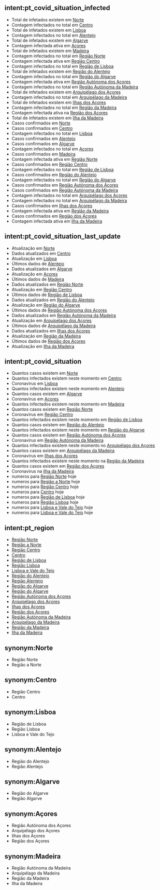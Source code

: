 ## intent:pt_covid_situation_infected
- Total de infetados existem em [Norte](pt_country_region:Norte)
- Contagem infectados no total em [Centro](pt_country_region:Centro)
- Total de infetados existem em [Lisboa](pt_country_region:Lisboa)
- Contagem infectados no total em [Alentejo](pt_country_region:Alentejo)
- Total de infetados existem em [Algarve](pt_country_region:Algarve)
- Contagem infectada ativa em [Açores](pt_country_region:Açores)
- Total de infetados existem em [Madeira](pt_country_region:Madeira)
- Contagem infectados no total em [Região Norte](pt_country_region:Norte)
- Contagem infectada ativa em [Região Centro](pt_country_region:Centro)
- Contagem infectados no total em [Região de Lisboa](pt_country_region:Lisboa)
- Total de infetados existem em [Região do Alentejo](pt_country_region:Alentejo)
- Contagem infectados no total em [Região do Algarve](pt_country_region:Algarve)
- Contagem infectada ativa em [Região Autónoma dos Açores](pt_country_region:Açores)
- Contagem infectados no total em [Região Autónoma da Madeira](pt_country_region:Madeira)
- Total de infetados existem em [Arquipélago dos Açores](pt_country_region:Açores)
- Contagem infectados no total em [Arquipélago da Madeira](pt_country_region:Madeira)
- Total de infetados existem em [Ilhas dos Açores](pt_country_region:Açores)
- Contagem infectados no total em [Região da Madeira](pt_country_region:Madeira)
- Contagem infectada ativa na [Região dos Açores](pt_country_region:Açores)
- Total de infetados existem em [Ilha da Madeira](pt_country_region:Madeira)
- Casos confirmados em [Norte](pt_country_region:Norte)
- Casos confirmados em [Centro](pt_country_region:Centro)
- Contagem infectados no total em [Lisboa](pt_country_region:Lisboa)
- Casos confirmados em [Alentejo](pt_country_region:Alentejo)
- Casos confirmados em [Algarve](pt_country_region:Algarve)
- Contagem infectados no total em [Açores](pt_country_region:Açores)
- Casos confirmados em [Madeira](pt_country_region:Madeira)
- Contagem infectada ativa em [Região Norte](pt_country_region:Norte)
- Casos confirmados em [Região Centro](pt_country_region:Centro)
- Contagem infectados no total em [Região de Lisboa](pt_country_region:Lisboa)
- Casos confirmados em [Região do Alentejo](pt_country_region:Alentejo)
- Contagem infectados no total em [Região do Algarve](pt_country_region:Algarve)
- Casos confirmados em [Região Autónoma dos Açores](pt_country_region:Açores)
- Casos confirmados em [Região Autónoma da Madeira](pt_country_region:Madeira)
- Contagem infectados no total em [Arquipélago dos Açores](pt_country_region:Açores)
- Contagem infectados no total em [Arquipélago da Madeira](pt_country_region:Madeira)
- Casos confirmados em [Ilhas dos Açores](pt_country_region:Açores)
- Contagem infectada ativa em [Região da Madeira](pt_country_region:Madeira)
- Casos confirmados em [Região dos Açores](pt_country_region:Açores)
- Contagem infectada ativa em [Ilha da Madeira](pt_country_region:Madeira)

## intent:pt_covid_situation_last_update
- Atualização em [Norte](pt_country_region:Norte)
- Dados atualizados em [Centro](pt_country_region:Centro)
- Atualização em [Lisboa](pt_country_region:Lisboa)
- Últimos dados de [Alentejo](pt_country_region:Alentejo)
- Dados atualizados em [Algarve](pt_country_region:Algarve)
- Atualização em [Açores](pt_country_region:Açores)
- Últimos dados de [Madeira](pt_country_region:Madeira)
- Dados atualizados em [Região Norte](pt_country_region:Norte)
- Atualização em [Região Centro](pt_country_region:Centro)
- Últimos dados de [Região de Lisboa](pt_country_region:Lisboa)
- Dados atualizados em [Região do Alentejo](pt_country_region:Alentejo)
- Atualização em [Região do Algarve](pt_country_region:Algarve)
- Últimos dados de [Região Autónoma dos Açores](pt_country_region:Açores)
- Dados atualizados em [Região Autónoma da Madeira](pt_country_region:Madeira)
- Atualização em [Arquipélago dos Açores](pt_country_region:Açores)
- Últimos dados de [Arquipélago da Madeira](pt_country_region:Madeira)
- Dados atualizados em [Ilhas dos Açores](pt_country_region:Açores)
- Atualização em [Região da Madeira](pt_country_region:Madeira)
- Últimos dados de [Região dos Açores](pt_country_region:Açores)
- Atualização em [Ilha da Madeira](pt_country_region:Madeira)

## intent:pt_covid_situation
- Quantos casos existem em [Norte](pt_country_region:Norte)
- Quantos infectados existem neste momento em [Centro](pt_country_region:Centro)
- Coronavirus em [Lisboa](pt_country_region:Lisboa)
- Quantos infectados existem neste momento em [Alentejo](pt_country_region:Alentejo)
- Quantos casos existem em [Algarve](pt_country_region:Algarve)
- Coronavirus em [Açores](pt_country_region:Açores)
- Quantos infectados existem neste momento em [Madeira](pt_country_region:Madeira)
- Quantos casos existem em [Região Norte](pt_country_region:Norte)
- Coronavirus em [Região Centro](pt_country_region:Centro)
- Quantos infectados existem neste momento em [Região de Lisboa](pt_country_region:Lisboa)
- Quantos casos existem em [Região do Alentejo](pt_country_region:Alentejo)
- Quantos infectados existem neste momento em [Região do Algarve](pt_country_region:Algarve)
- Quantos casos existem em [Região Autónoma dos Açores](pt_country_region:Açores)
- Coronavirus em [Região Autónoma da Madeira](pt_country_region:Madeira)
- Quantos infectados existem neste momento no [Arquipélago dos Açores](pt_country_region:Açores)
- Quantos casos existem em [Arquipélago da Madeira](pt_country_region:Madeira)
- Coronavirus em [Ilhas dos Açores](pt_country_region:Açores)
- Quantos infectados existem neste momento na [Região da Madeira](pt_country_region:Madeira)
- Quantos casos existem em [Região dos Açores](pt_country_region:Açores)
- Coronavirus na [Ilha da Madeira](pt_country_region:Madeira)
- numeros para [Região Norte](pt_country_region:Norte) hoje
- numeros para [Região a Norte](pt_country_region:Norte) hoje
- numeros para [Região Centro](pt_country_region:Centro) hoje
- numeros para [Centro](pt_country_region:Centro) hoje
- numeros para [Região de Lisboa](pt_country_region:Lisboa) hoje
- numeros para [Região Lisboa](pt_country_region:Lisboa) hoje
- numeros para [Lisboa e Vale do Tejo](pt_country_region:Lisboa) hoje
- numeros para [Lisboa e Vale do Tejo](pt_country_region:Lisboa) hoje

## intent:pt_region
- [Região Norte](pt_country_region:Norte)
- [Região a Norte](pt_country_region:Norte)
- [Região Centro](pt_country_region:Centro)
- [Centro](pt_country_region:Centro)
- [Região de Lisboa](pt_country_region:Lisboa)
- [Região Lisboa](pt_country_region:Lisboa)
- [Lisboa e Vale do Tejo](pt_country_region:Lisboa)
- [Região do Alentejo](pt_country_region:Alentejo)
- [Região Alentejo](pt_country_region:Alentejo)
- [Região do Algarve](pt_country_region:Algarve)
- [Região do Algarve](pt_country_region:Algarve)
- [Região Autónoma dos Açores](pt_country_region:Açores)
- [Arquipélago dos Açores](pt_country_region:Açores)
- [Ilhas dos Açores](pt_country_region:Açores)
- [Região dos Açores](pt_country_region:Açores)
- [Região Autónoma da Madeira](pt_country_region:Madeira)
- [Arquipélago da Madeira](pt_country_region:Madeira)
- [Região da Madeira](pt_country_region:Madeira)
- [Ilha da Madeira](pt_country_region:Madeira)

## synonym:Norte
- Região Norte
- Região a Norte

## synonym:Centro
- Região Centro
- Centro

## synonym:Lisboa
- Região de Lisboa
- Região Lisboa
- Lisboa e Vale do Tejo

## synonym:Alentejo
- Região do Alentejo
- Região Alentejo

## synonym:Algarve
- Região do Algarve
- Região Algarve

## synonym:Açores
- Região Autónoma dos Açores
- Arquipélago dos Açores
- Ilhas dos Açores
- Região dos Açores

## synonym:Madeira
- Região Autónoma da Madeira
- Arquipélago da Madeira
- Região da Madeira
- Ilha da Madeira